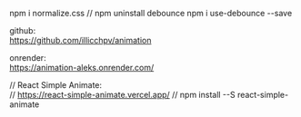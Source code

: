 npm i normalize.css
// npm uninstall debounce
npm i use-debounce --save

github:  
https://github.com/illicchpv/animation

onrender:  
https://animation-aleks.onrender.com/

// React Simple Animate:  
// https://react-simple-animate.vercel.app/
//   npm install --S react-simple-animate